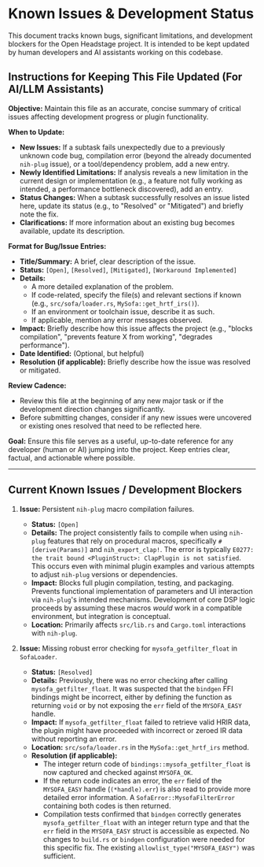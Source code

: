# Known Issues & Development Status

This document tracks known bugs, significant limitations, and development blockers for the Open Headstage project. It is intended to be kept updated by human developers and AI assistants working on this codebase.

## Instructions for Keeping This File Updated (For AI/LLM Assistants)

**Objective:** Maintain this file as an accurate, concise summary of critical issues affecting development progress or plugin functionality.

**When to Update:**

*   **New Issues:** If a subtask fails unexpectedly due to a previously unknown code bug, compilation error (beyond the already documented `nih-plug` issue), or a tool/dependency problem, add a new entry.
*   **Newly Identified Limitations:** If analysis reveals a new limitation in the current design or implementation (e.g., a feature not fully working as intended, a performance bottleneck discovered), add an entry.
*   **Status Changes:** When a subtask successfully resolves an issue listed here, update its status (e.g., to "Resolved" or "Mitigated") and briefly note the fix.
*   **Clarifications:** If more information about an existing bug becomes available, update its description.

**Format for Bug/Issue Entries:**

*   **Title/Summary:** A brief, clear description of the issue.
*   **Status:** `[Open]`, `[Resolved]`, `[Mitigated]`, `[Workaround Implemented]`
*   **Details:**
    *   A more detailed explanation of the problem.
    *   If code-related, specify the file(s) and relevant sections if known (e.g., `src/sofa/loader.rs`, `MySofa::get_hrtf_irs()`).
    *   If an environment or toolchain issue, describe it as such.
    *   If applicable, mention any error messages observed.
*   **Impact:** Briefly describe how this issue affects the project (e.g., "blocks compilation", "prevents feature X from working", "degrades performance").
*   **Date Identified:** (Optional, but helpful)
*   **Resolution (if applicable):** Briefly describe how the issue was resolved or mitigated.

**Review Cadence:**

*   Review this file at the beginning of any new major task or if the development direction changes significantly.
*   Before submitting changes, consider if any new issues were uncovered or existing ones resolved that need to be reflected here.

**Goal:** Ensure this file serves as a useful, up-to-date reference for any developer (human or AI) jumping into the project. Keep entries clear, factual, and actionable where possible.

---

## Current Known Issues / Development Blockers

1.  **Issue:** Persistent `nih-plug` macro compilation failures.
    *   **Status:** `[Open]`
    *   **Details:** The project consistently fails to compile when using `nih-plug` features that rely on procedural macros, specifically `#[derive(Params)]` and `nih_export_clap!`. The error is typically `E0277: the trait bound <PluginStruct>: ClapPlugin is not satisfied`. This occurs even with minimal plugin examples and various attempts to adjust `nih-plug` versions or dependencies.
    *   **Impact:** Blocks full plugin compilation, testing, and packaging. Prevents functional implementation of parameters and UI interaction via `nih-plug`'s intended mechanisms. Development of core DSP logic proceeds by assuming these macros *would* work in a compatible environment, but integration is conceptual.
    *   **Location:** Primarily affects `src/lib.rs` and `Cargo.toml` interactions with `nih-plug`.

2.  **Issue:** Missing robust error checking for `mysofa_getfilter_float` in `SofaLoader`.
    *   **Status:** `[Resolved]`
    *   **Details:** Previously, there was no error checking after calling `mysofa_getfilter_float`. It was suspected that the `bindgen` FFI bindings might be incorrect, either by defining the function as returning `void` or by not exposing the `err` field of the `MYSOFA_EASY` handle.
    *   **Impact:** If `mysofa_getfilter_float` failed to retrieve valid HRIR data, the plugin might have proceeded with incorrect or zeroed IR data without reporting an error.
    *   **Location:** `src/sofa/loader.rs` in the `MySofa::get_hrtf_irs` method.
    *   **Resolution (if applicable):**
        *   The integer return code of `bindings::mysofa_getfilter_float` is now captured and checked against `MYSOFA_OK`.
        *   If the return code indicates an error, the `err` field of the `MYSOFA_EASY` handle (`(*handle).err`) is also read to provide more detailed error information. A `SofaError::MysofaFilterError` containing both codes is then returned.
        *   Compilation tests confirmed that `bindgen` correctly generates `mysofa_getfilter_float` with an integer return type and that the `err` field in the `MYSOFA_EASY` struct is accessible as expected. No changes to `build.rs` or `bindgen` configuration were needed for this specific fix. The existing `allowlist_type("MYSOFA_EASY")` was sufficient.

```
